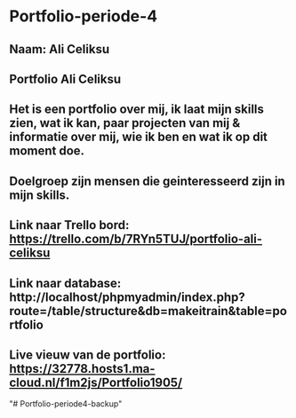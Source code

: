 # Portfolio-periode-4

## Naam: Ali Celiksu

## Portfolio Ali Celiksu

## Het is een portfolio over mij, ik laat mijn skills zien, wat ik kan, paar projecten van mij & informatie over mij, wie ik ben en wat ik op dit moment doe.

## Doelgroep zijn mensen die geinteresseerd zijn in mijn skills.

## Link naar Trello bord: https://trello.com/b/7RYn5TUJ/portfolio-ali-celiksu

## Link naar database: http://localhost/phpmyadmin/index.php?route=/table/structure&db=makeitrain&table=portfolio

## Live vieuw van de portfolio: https://32778.hosts1.ma-cloud.nl/f1m2js/Portfolio1905/
"# Portfolio-periode4-backup" 
